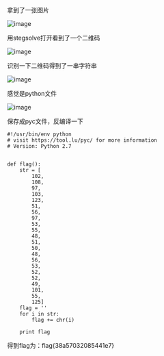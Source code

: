 拿到了一张图片

![image](https://github.com/user-attachments/assets/24de2394-1df7-41b6-986a-2f9c537866b1)

用stegsolve打开看到了一个二维码

![image](https://github.com/user-attachments/assets/88b8c785-7c9e-428d-9d44-e4f39d7dc0af)

识别一下二维码得到了一串字符串

![image](https://github.com/user-attachments/assets/e3c3efc6-3241-41a9-99cf-5c63ce44cf7a)

感觉是python文件

![image](https://github.com/user-attachments/assets/ae44d102-6bbc-4653-883b-5280911e1fe1)

保存成pyc文件，反编译一下

```
#!/usr/bin/env python
# visit https://tool.lu/pyc/ for more information
# Version: Python 2.7


def flag():
    str = [
        102,
        108,
        97,
        103,
        123,
        51,
        56,
        97,
        53,
        55,
        48,
        51,
        50,
        48,
        56,
        53,
        52,
        52,
        49,
        101,
        55,
        125]
    flag = ''
    for i in str:
        flag += chr(i)
    
    print flag
```

得到flag为：flag{38a57032085441e7}

